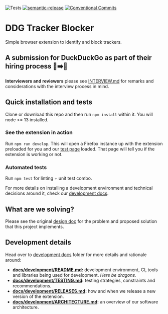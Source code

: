 ![Tests](https://github.com/lfilho/ddg-test-project/workflows/Tests/badge.svg)
[![semantic-release](https://img.shields.io/badge/%20%20%F0%9F%93%A6%F0%9F%9A%80-semantic--release-e10079.svg)](https://github.com/semantic-release/semantic-release)
[![Conventional Commits](https://img.shields.io/badge/Conventional%20Commits-1.0.0-yellow.svg)](https://conventionalcommits.org)

# DDG Tracker Blocker

Simple browser extension to identify and block trackers.

## A submission for DuckDuckGo as part of their hiring process 🐣➡️🦆

**Interviewers and reviewers** please see [INTERVIEW.md](/docs/INTERVIEW.md) for remarks and considerations with the interview process in mind.

## Quick installation and tests

Clone or download this repo and then run `npm install` within it. You will node >= 13 installed.

### See the extension in action

Run `npm run develop`. This will open a Firefox instance up with the extension preloaded for you and our [test page](/__tests__/shared/test_page.html) loaded. That page will tell you if the extension is working or not.

### Automated tests

Run `npm test` for linting + unit test combo.

For more details on installing a development environment and technical decisions around it, check our [development docs](/docs/development/).

## What are we solving?

Please see the original [design doc](/docs/design/) for the problem and proposed solution that this project implements.

## Development details

Head over to [development docs](/docs/development/) folder for more details and rationale around:

- **[docs/development/README.md](/docs/development/):** development environment, CI, tools and libraries being used for development. _Here be dragons._
- **[docs/development/TESTING.md](/docs/development/TESTING.md):** testing strategies, constraints and recommendations.
- **[docs/development/RELEASES.md](/docs/development/RELEASES.md):** how and when we release a new version of the extension.
- **[docs/development/ARCHITECTURE.md](/docs/development/ARCHITECTURE.md):** an overview of our software architecture.
